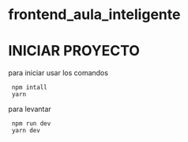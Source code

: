 # frontend_aula_inteligente

# INICIAR PROYECTO

para iniciar usar los comandos

```
 npm intall
 yarn

```

para levantar


```
 npm run dev
 yarn dev
 
```